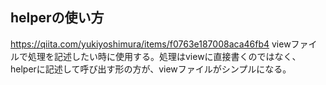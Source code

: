 ## helperの使い方
https://qiita.com/yukiyoshimura/items/f0763e187008aca46fb4
viewファイルで処理を記述したい時に使用する。処理はviewに直接書くのではなく、helperに記述して呼び出す形の方が、viewファイルがシンプルになる。

